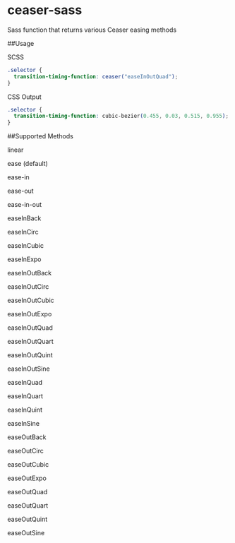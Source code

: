 # ceaser-sass
Sass function that returns various Ceaser easing methods

##Usage

SCSS
```scss
.selector {
  transition-timing-function: ceaser("easeInOutQuad");
}
```

CSS Output
```css
.selector {
  transition-timing-function: cubic-bezier(0.455, 0.03, 0.515, 0.955);
}
```

##Supported Methods

linear

ease (default)

ease-in

ease-out

ease-in-out

easeInBack

easeInCirc

easeInCubic

easeInExpo

easeInOutBack

easeInOutCirc

easeInOutCubic

easeInOutExpo

easeInOutQuad

easeInOutQuart

easeInOutQuint

easeInOutSine

easeInQuad

easeInQuart

easeInQuint

easeInSine

easeOutBack

easeOutCirc

easeOutCubic

easeOutExpo

easeOutQuad

easeOutQuart

easeOutQuint

easeOutSine
